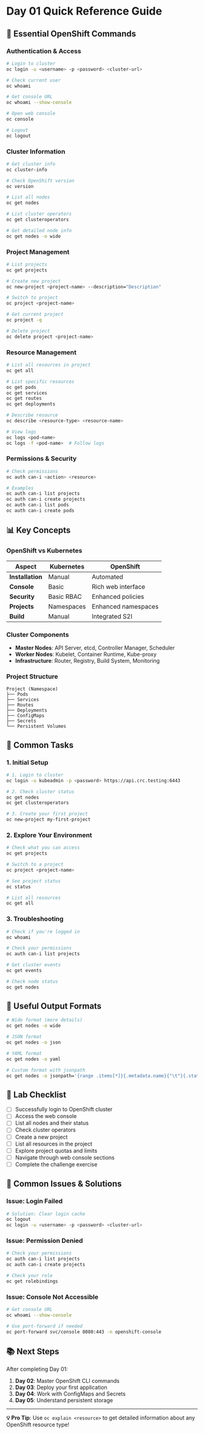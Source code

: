 # Day 01 Quick Reference Guide

## 🚀 Essential OpenShift Commands

### Authentication & Access
```bash
# Login to cluster
oc login -u <username> -p <password> <cluster-url>

# Check current user
oc whoami

# Get console URL
oc whoami --show-console

# Open web console
oc console

# Logout
oc logout
```

### Cluster Information
```bash
# Get cluster info
oc cluster-info

# Check OpenShift version
oc version

# List all nodes
oc get nodes

# List cluster operators
oc get clusteroperators

# Get detailed node info
oc get nodes -o wide
```

### Project Management
```bash
# List projects
oc get projects

# Create new project
oc new-project <project-name> --description="Description"

# Switch to project
oc project <project-name>

# Get current project
oc project -q

# Delete project
oc delete project <project-name>
```

### Resource Management
```bash
# List all resources in project
oc get all

# List specific resources
oc get pods
oc get services
oc get routes
oc get deployments

# Describe resource
oc describe <resource-type> <resource-name>

# View logs
oc logs <pod-name>
oc logs -f <pod-name>  # Follow logs
```

### Permissions & Security
```bash
# Check permissions
oc auth can-i <action> <resource>

# Examples
oc auth can-i list projects
oc auth can-i create projects
oc auth can-i list pods
oc auth can-i create pods
```

## 📊 Key Concepts

### OpenShift vs Kubernetes
| Aspect | Kubernetes | OpenShift |
|--------|------------|-----------|
| **Installation** | Manual | Automated |
| **Console** | Basic | Rich web interface |
| **Security** | Basic RBAC | Enhanced policies |
| **Projects** | Namespaces | Enhanced namespaces |
| **Build** | Manual | Integrated S2I |

### Cluster Components
- **Master Nodes**: API Server, etcd, Controller Manager, Scheduler
- **Worker Nodes**: Kubelet, Container Runtime, Kube-proxy
- **Infrastructure**: Router, Registry, Build System, Monitoring

### Project Structure
```
Project (Namespace)
├── Pods
├── Services
├── Routes
├── Deployments
├── ConfigMaps
├── Secrets
└── Persistent Volumes
```

## 🎯 Common Tasks

### 1. Initial Setup
```bash
# 1. Login to cluster
oc login -u kubeadmin -p <password> https://api.crc.testing:6443

# 2. Check cluster status
oc get nodes
oc get clusteroperators

# 3. Create your first project
oc new-project my-first-project
```

### 2. Explore Your Environment
```bash
# Check what you can access
oc get projects

# Switch to a project
oc project <project-name>

# See project status
oc status

# List all resources
oc get all
```

### 3. Troubleshooting
```bash
# Check if you're logged in
oc whoami

# Check your permissions
oc auth can-i list projects

# Get cluster events
oc get events

# Check node status
oc get nodes
```

## 🔧 Useful Output Formats

```bash
# Wide format (more details)
oc get nodes -o wide

# JSON format
oc get nodes -o json

# YAML format
oc get nodes -o yaml

# Custom format with jsonpath
oc get nodes -o jsonpath='{range .items[*]}{.metadata.name}{"\t"}{.status.capacity.cpu}{"\n"}{end}'
```

## 📝 Lab Checklist

- [ ] Successfully login to OpenShift cluster
- [ ] Access the web console
- [ ] List all nodes and their status
- [ ] Check cluster operators
- [ ] Create a new project
- [ ] List all resources in the project
- [ ] Explore project quotas and limits
- [ ] Navigate through web console sections
- [ ] Complete the challenge exercise

## 🚨 Common Issues & Solutions

### Issue: Login Failed
```bash
# Solution: Clear login cache
oc logout
oc login -u <username> -p <password> <cluster-url>
```

### Issue: Permission Denied
```bash
# Check your permissions
oc auth can-i list projects
oc auth can-i create projects

# Check your role
oc get rolebindings
```

### Issue: Console Not Accessible
```bash
# Get console URL
oc whoami --show-console

# Use port-forward if needed
oc port-forward svc/console 8080:443 -n openshift-console
```

## 📚 Next Steps

After completing Day 01:
1. **Day 02**: Master OpenShift CLI commands
2. **Day 03**: Deploy your first application
3. **Day 04**: Work with ConfigMaps and Secrets
4. **Day 05**: Understand persistent storage

---

**💡 Pro Tip**: Use `oc explain <resource>` to get detailed information about any OpenShift resource type! 